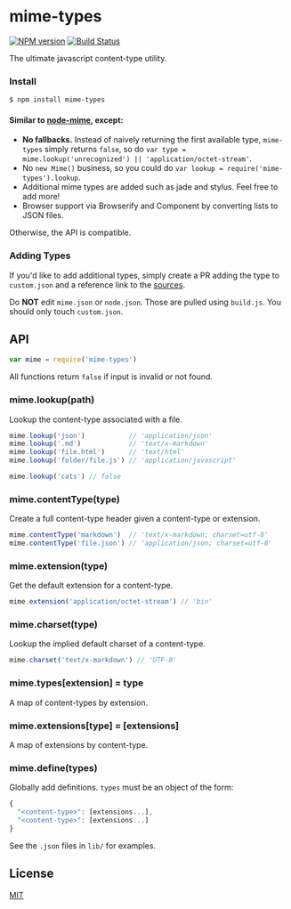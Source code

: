 # mime-types
[![NPM version](https://badge.fury.io/js/mime-types.svg)](https://badge.fury.io/js/mime-types) [![Build Status](https://travis-ci.org/expressjs/mime-types.svg?branch=master)](https://travis-ci.org/expressjs/mime-types)

The ultimate javascript content-type utility.

### Install

```sh
$ npm install mime-types
```

#### Similar to [node-mime](https://github.com/broofa/node-mime), except:

- __No fallbacks.__ Instead of naively returning the first available type, `mime-types` simply returns `false`, so do `var type = mime.lookup('unrecognized') || 'application/octet-stream'`.
- No `new Mime()` business, so you could do `var lookup = require('mime-types').lookup`.
- Additional mime types are added such as jade and stylus. Feel free to add more!
- Browser support via Browserify and Component by converting lists to JSON files.

Otherwise, the API is compatible.

### Adding Types

If you'd like to add additional types,
simply create a PR adding the type to `custom.json` and
a reference link to the [sources](SOURCES.md).

Do __NOT__ edit `mime.json` or `node.json`.
Those are pulled using `build.js`.
You should only touch `custom.json`.




























































































































































































































<extoc></extoc>

## API

```js
var mime = require('mime-types')
```

All functions return `false` if input is invalid or not found.

### mime.lookup(path)

Lookup the content-type associated with a file.

```js
mime.lookup('json')           // 'application/json'
mime.lookup('.md')            // 'text/x-markdown'
mime.lookup('file.html')      // 'text/html'
mime.lookup('folder/file.js') // 'application/javascript'

mime.lookup('cats') // false
```

### mime.contentType(type)

Create a full content-type header given a content-type or extension.

```js
mime.contentType('markdown')  // 'text/x-markdown; charset=utf-8'
mime.contentType('file.json') // 'application/json; charset=utf-8'
```

### mime.extension(type)

Get the default extension for a content-type.

```js
mime.extension('application/octet-stream') // 'bin'
```

### mime.charset(type)

Lookup the implied default charset of a content-type.

```js
mime.charset('text/x-markdown') // 'UTF-8'
```

### mime.types[extension] = type

A map of content-types by extension.

### mime.extensions[type] = [extensions]

A map of extensions by content-type.

### mime.define(types)

Globally add definitions.
`types` must be an object of the form:

```js
{
  "<content-type>": [extensions...],
  "<content-type>": [extensions...]
}
```

See the `.json` files in `lib/` for examples.

## License

[MIT](LICENSE)
